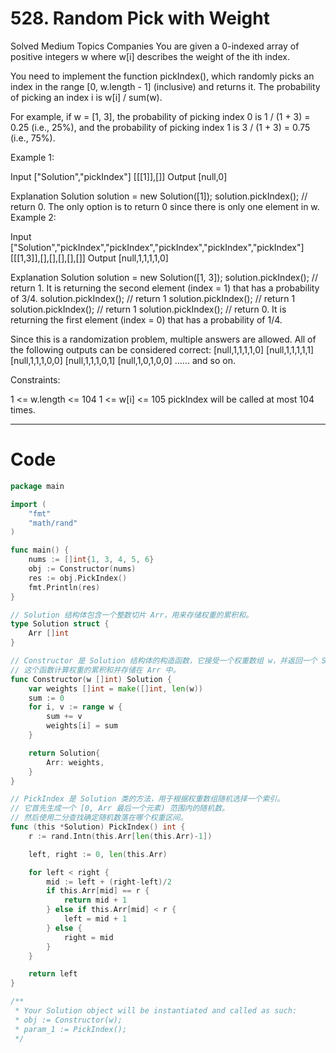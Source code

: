 # 528. Random Pick with Weight
Solved
Medium
Topics
Companies
You are given a 0-indexed array of positive integers w where w[i] describes the weight of the ith index.

You need to implement the function pickIndex(), which randomly picks an index in the range [0, w.length - 1] (inclusive) and returns it. The probability of picking an index i is w[i] / sum(w).

For example, if w = [1, 3], the probability of picking index 0 is 1 / (1 + 3) = 0.25 (i.e., 25%), and the probability of picking index 1 is 3 / (1 + 3) = 0.75 (i.e., 75%).
 

Example 1:

Input
["Solution","pickIndex"]
[[[1]],[]]
Output
[null,0]

Explanation
Solution solution = new Solution([1]);
solution.pickIndex(); // return 0. The only option is to return 0 since there is only one element in w.
Example 2:

Input
["Solution","pickIndex","pickIndex","pickIndex","pickIndex","pickIndex"]
[[[1,3]],[],[],[],[],[]]
Output
[null,1,1,1,1,0]

Explanation
Solution solution = new Solution([1, 3]);
solution.pickIndex(); // return 1. It is returning the second element (index = 1) that has a probability of 3/4.
solution.pickIndex(); // return 1
solution.pickIndex(); // return 1
solution.pickIndex(); // return 1
solution.pickIndex(); // return 0. It is returning the first element (index = 0) that has a probability of 1/4.

Since this is a randomization problem, multiple answers are allowed.
All of the following outputs can be considered correct:
[null,1,1,1,1,0]
[null,1,1,1,1,1]
[null,1,1,1,0,0]
[null,1,1,1,0,1]
[null,1,0,1,0,0]
......
and so on.
 

Constraints:

1 <= w.length <= 104
1 <= w[i] <= 105
pickIndex will be called at most 104 times.

---

# Code
```go
package main

import (
	"fmt"
	"math/rand"
)

func main() {
	nums := []int{1, 3, 4, 5, 6}
	obj := Constructor(nums)
	res := obj.PickIndex()
	fmt.Println(res)
}

// Solution 结构体包含一个整数切片 Arr，用来存储权重的累积和。
type Solution struct {
	Arr []int
}

// Constructor 是 Solution 结构体的构造函数，它接受一个权重数组 w，并返回一个 Solution 实例。
// 这个函数计算权重的累积和并存储在 Arr 中。
func Constructor(w []int) Solution {
	var weights []int = make([]int, len(w))
	sum := 0
	for i, v := range w {
		sum += v
		weights[i] = sum
	}

	return Solution{
		Arr: weights,
	}
}

// PickIndex 是 Solution 类的方法，用于根据权重数组随机选择一个索引。
// 它首先生成一个 [0, Arr 最后一个元素) 范围内的随机数。
// 然后使用二分查找确定随机数落在哪个权重区间。
func (this *Solution) PickIndex() int {
	r := rand.Intn(this.Arr[len(this.Arr)-1])

	left, right := 0, len(this.Arr)

	for left < right {
		mid := left + (right-left)/2
		if this.Arr[mid] == r {
			return mid + 1
		} else if this.Arr[mid] < r {
			left = mid + 1
		} else {
			right = mid
		}
	}

	return left
}

/**
 * Your Solution object will be instantiated and called as such:
 * obj := Constructor(w);
 * param_1 := PickIndex();
 */
```